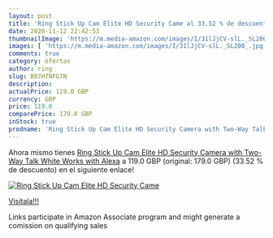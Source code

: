 ```yaml
---
layout: post
title: 'Ring Stick Up Cam Elite HD Security Came al 33.52 % de descuento'
date: 2020-11-12 22:42:53
thumbnailImage: 'https://m.media-amazon.com/images/I/31lJjCV-slL._SL200_.jpg'
images: [ 'https://m.media-amazon.com/images/I/31lJjCV-slL._SL200_.jpg' ]
comments: true
category: ofertas
author: ring
slug: B07H7NFG7N
description:
actualPrice: 119.0 GBP
currency: GBP
price: 119.0
comparePrice: 179.0 GBP
inStock: true
prodname: 'Ring Stick Up Cam Elite HD Security Camera with Two-Way Talk  White  Works with Alexa'
---
```


Ahora mismo tienes [Ring Stick Up Cam Elite HD Security Camera with Two-Way Talk  White  Works with Alexa](https://www.amazon.co.uk/dp/B07H7NFG7N/?tag=tolees0a-21) a 119.0 GBP (original: 179.0 GBP) (33.52 %  de descuento) en el siguiente enlace!

[![Ring Stick Up Cam Elite HD Security Came](https://m.media-amazon.com/images/I/31lJjCV-slL._SL200_.jpg)](https://www.amazon.co.uk/dp/B07H7NFG7N/?tag=tolees0a-21)

[Visítala!!!](https://www.amazon.co.uk/dp/B07H7NFG7N/?tag=tolees0a-21)

Links participate in Amazon Associate program and might generate a comission on qualifying sales
